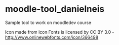 # moodle-tool_danielneis
Sample tool to work on moodledev course

Icon made from Icon Fonts is licensed by CC BY 3.0  - http://www.onlinewebfonts.com/icon/366498
